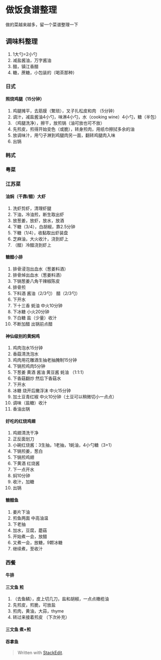 
# 做饭食谱整理
做的菜越来越多，留一个菜谱整理一下

## 调味料整理
1. 1大勺=2小勺
2. 减盐酱油，万字酱油
3. 醋，镇江香醋
4. 糖，蔗糖，小包装的（喝茶那种）

### 日式
#### 照烧鸡腿（15分钟）
1. 鸡腿摊平，去筋膜（繁琐），叉子扎松皮和肉 （5分钟）
2. 调汁，减盐酱油4小勺，味淋4小勺，水（cooking wine）4小勺，糖（半包）
3. （鸡腿洗净），擦干，放煎锅（油可放也可不放）
4. 先煎皮，煎得开始变色（或脆），转身煎肉，用纸巾擦拭多余的油
5. 放调味汁，用勺子淋到鸡腿肉另一面，翻转鸡腿肉入味
6. 出锅

### 韩式

### 粤菜

### 江苏菜
#### 油焖（干靠/醋）大虾
1. 洗虾剪虾，清理虾腿
2. 下油，冷油煎，断生取出虾
3. 放葱姜，放虾，放水，放酒
4. 下糖（3/4），白胡椒，靠2.5分钟
5. 下糖（1/4），收黏取出虾装盘
6. 芝麻油，大火收汁，浇到虾上
7. （醋）冷醋浇到虾上

#### 糖醋小排
1. 排骨浸泡出血水（葱姜料酒）
2. 排骨焯出血水（葱姜料酒）
3. 下锅葱姜八角干辣椒陈皮
4. 排骨煎
5. 下料酒 酱油（2/3勺） 醋（2/3勺）
6. 下开水
7. 下十三香 蚝油 中火10分钟
8. 下冰糖 小火20分钟
9. 下白糖 盐（少量）收汁
10. 不断加醋 出锅前点醋 

#### 神仙级别的黄焖鸡
1. 鸡肉泡水15分钟
2. 香菇清洗泡水
3. 鸡肉用花雕酒生抽老抽腌制15分钟
4. 下锅煎鸡肉5分钟
5. 下葱姜 黄酒 酱油 黄豆酱 蚝油 （1:1:1）
6. 下香菇翻炒 然后下香菇水
7. 下开水
8. 冰糖 烧开后撇浮沫 中火15分钟
9. 加土豆青红椒 中火10分钟（土豆可以稍微切小一点点）
10. 调味（盐糖）收汁
11. 香油出锅

#### 好吃的红烧鸡翅
1. 鸡翅清洗干净
2. 正反面划刀
3. 小碗红烧酱：3生抽，1老抽，1蚝油，4小勺糖（3+1）
4. 下锅煎姜，葱白
5. 下锅煎鸡翅
6. 下黄酒 红烧酱
7. 下一点开水
8. 焖10分钟
9. 收汁，加糖
10. 出锅

#### 糖醋鱼
1. 姜片下油
2. 煎鱼两面 中高油温
3. 下老抽
4. 加水，豆腐，蘑菇
5. 开始煮一会，放醋
6. 又煮一会，放糖，9颗冰糖
7. 继续煮，至收汁

### 西餐
#### 牛排


#### 三文鱼 煎
1. （去鱼鳞），皮上切几刀，盐和胡椒，一点点橄榄油
2. 先煎皮，煎脆，可放盐
3. 煎肉，黄油，大蒜，thyme
4. 转过来接着煎皮
（下次补充）

#### 三文鱼 煮+煎


#### 吞拿鱼


> Written with [StackEdit](https://stackedit.io/).
